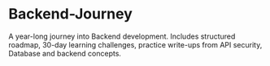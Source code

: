 # Backend-Journey
A year-long journey into Backend development. Includes structured roadmap, 30-day learning challenges, practice write-ups from API security, Database and backend concepts.
